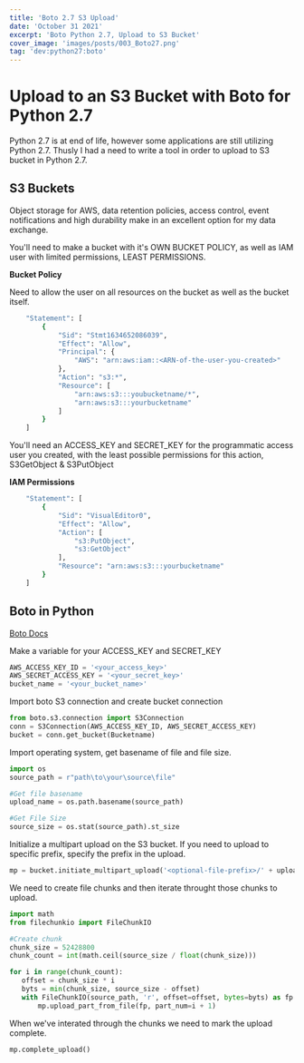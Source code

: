 ```yaml
---
title: 'Boto 2.7 S3 Upload'
date: 'October 31 2021'
excerpt: 'Boto Python 2.7, Upload to S3 Bucket'
cover_image: 'images/posts/003_Boto27.png'
tag: 'dev:python27:boto'
---
```


# Upload to an S3 Bucket with Boto for Python 2.7

Python 2.7 is at end of life, however some applications are still utilizing Python 2.7.  Thusly I had a need to write a tool in order to upload to S3 bucket in Python 2.7.

## S3 Buckets

Object storage for AWS, data retention policies, access control, event notifications and high durability make in an excellent option for my data exchange. 

You'll need to make a bucket with it's OWN BUCKET POLICY, as well as IAM user with limited permissions, LEAST PERMISSIONS. 

**Bucket Policy**

Need to allow the user on all resources on the bucket as well as the bucket itself.

```bash
    "Statement": [
        {
            "Sid": "Stmt1634652086039",
            "Effect": "Allow",
            "Principal": {
                "AWS": "arn:aws:iam::<ARN-of-the-user-you-created>"
            },
            "Action": "s3:*",
            "Resource": [
                "arn:aws:s3:::youbucketname/*",
                "arn:aws:s3:::yourbucketname"
            ]
        }
    ]
```

You'll need an ACCESS_KEY and SECRET_KEY for the programmatic access user you created, with the least possible permissions for this action, S3GetObject & S3PutObject

**IAM Permissions**

```bash
    "Statement": [
        {
            "Sid": "VisualEditor0",
            "Effect": "Allow",
            "Action": [
                "s3:PutObject",
                "s3:GetObject"
            ],
            "Resource": "arn:aws:s3:::yourbucketname"
        }
    ]
```

## Boto in Python

[Boto Docs](https://boto.readthedocs.io/en/glacier/s3_tut.html)

Make a variable for your ACCESS_KEY and SECRET_KEY

```python
AWS_ACCESS_KEY_ID = '<your_access_key>'
AWS_SECRET_ACCESS_KEY = '<your_secret_key>'
bucket_name = '<your_bucket_name>'
```
Import boto S3 connection and create bucket connection

```python
from boto.s3.connection import S3Connection
conn = S3Connection(AWS_ACCESS_KEY_ID, AWS_SECRET_ACCESS_KEY)
bucket = conn.get_bucket(Bucketname)
```

Import operating system, get basename of file and file size. 

```python
import os
source_path = r"path\to\your\source\file"

#Get file basename
upload_name = os.path.basename(source_path)

#Get File Size
source_size = os.stat(source_path).st_size
```

Initialize a multipart upload on the S3 bucket.  If you need to upload to specific prefix, specify the prefix in the upload. 

```python
mp = bucket.initiate_multipart_upload('<optional-file-prefix>/' + upload_name)
```

We need to create file chunks and then iterate throught those chunks to upload.

```python
import math
from filechunkio import FileChunkIO

#Create chunk
chunk_size = 52428800
chunk_count = int(math.ceil(source_size / float(chunk_size)))

for i in range(chunk_count):
   offset = chunk_size * i
   byts = min(chunk_size, source_size - offset)
   with FileChunkIO(source_path, 'r', offset=offset, bytes=byts) as fp:
       mp.upload_part_from_file(fp, part_num=i + 1) 
```

When we've interated through the chunks we need to mark the upload complete.

```python
mp.complete_upload()
```

